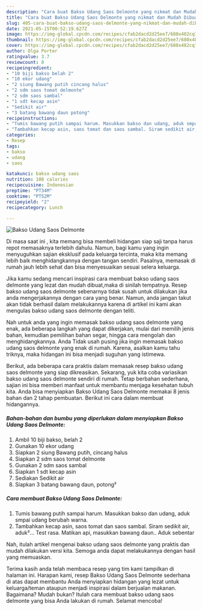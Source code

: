 ```yaml
---
description: "Cara buat Bakso Udang Saos Delmonte yang nikmat dan Mudah Dibuat"
title: "Cara buat Bakso Udang Saos Delmonte yang nikmat dan Mudah Dibuat"
slug: 405-cara-buat-bakso-udang-saos-delmonte-yang-nikmat-dan-mudah-dibuat
date: 2021-05-15T00:52:19.627Z
image: https://img-global.cpcdn.com/recipes/cfab2dacd2d25ee7/680x482cq70/bakso-udang-saos-delmonte-foto-resep-utama.jpg
thumbnail: https://img-global.cpcdn.com/recipes/cfab2dacd2d25ee7/680x482cq70/bakso-udang-saos-delmonte-foto-resep-utama.jpg
cover: https://img-global.cpcdn.com/recipes/cfab2dacd2d25ee7/680x482cq70/bakso-udang-saos-delmonte-foto-resep-utama.jpg
author: Olga Porter
ratingvalue: 3.7
reviewcount: 8
recipeingredient:
- "10 biji bakso belah 2"
- "10 ekor udang"
- "2 siung Bawang putih cincang halus"
- "2 sdm saos tomat delmonte"
- "2 sdm saos sambal"
- "1 sdt kecap asin"
- "Sedikit air"
- "3 batang bawang daun potong"
recipeinstructions:
- "Tumis bawang putih sampai harum. Masukkan bakso dan udang, aduk smpai udang berubah warna."
- "Tambahkan kecap asin, saos tomat dan saos sambal. Siram sedikit air, aduk²... Test rasa. Matikan api, masukkan bawang daun.. Aduk sebentar"
categories:
- Resep
tags:
- bakso
- udang
- saos

katakunci: bakso udang saos 
nutrition: 108 calories
recipecuisine: Indonesian
preptime: "PT34M"
cooktime: "PT52M"
recipeyield: "2"
recipecategory: Lunch

---
```



![Bakso Udang Saos Delmonte](https://img-global.cpcdn.com/recipes/cfab2dacd2d25ee7/680x482cq70/bakso-udang-saos-delmonte-foto-resep-utama.jpg)

Di masa  saat ini , kita memang bisa membeli hidangan siap saji tanpa harus repot memasaknya terlebih dahulu. Namun, bagi kamu yang ingin menyuguhkan sajian eksklusif pada keluarga tercinta, maka kita memang lebih baik menghidangkannya dengan tangan sendiri. Pasalnya, memasak di rumah jauh lebih sehat dan bisa menyesuaikan sesuai selera keluarga.

Jika kamu sedang mencari inspirasi cara membuat bakso udang saos delmonte yang lezat dan mudah dibuat,maka di sinilah tempatnya. Resep bakso udang saos delmonte  sebenarnya tidak susah untuk dilakukan jika anda mengerjakannya dengan cara yang benar. Namun, anda jangan takut akan tidak berhasil dalam melakukannya 
karena di artikel ini kami akan mengulas bakso udang saos delmonte dengan teliti.  



Nah untuk anda yang ingin memasak bakso udang saos delmonte yang enak, ada beberapa langkah yang dapat dikerjakan, mulai dari memilih jenis bahan, kemudian pemilihan bahan segar, hingga cara mengolah dan menghidangkannya. Anda Tidak usah pusing jika ingin memasak bakso udang saos delmonte yang enak di rumah. Karena, asalkan kamu  tahu triknya, maka hidangan ini bisa menjadi suguhan yang istimewa.

Berikut, ada beberapa cara praktis  dalam memasak resep bakso udang saos delmonte yang siap dikreasikan. Sekarang, yuk kita coba variasikan bakso udang saos delmonte sendiri di rumah. Tetap berbahan sederhana, sajian ini bisa memberi manfaat untuk membantu menjaga kesehatan tubuh kita. Anda bisa menyiapkan Bakso Udang Saos Delmonte memakai 8 jenis bahan dan 2 tahap pembuatan. Berikut ini cara dalam membuat hidangannya.

<!--inarticleads1-->

##### Bahan-bahan dan bumbu yang diperlukan dalam menyiapkan Bakso Udang Saos Delmonte:

1. Ambil 10 biji bakso, belah 2
1. Gunakan 10 ekor udang
1. Siapkan 2 siung Bawang putih, cincang halus
1. Siapkan 2 sdm saos tomat delmonte
1. Gunakan 2 sdm saos sambal
1. Siapkan 1 sdt kecap asin
1. Sediakan Sedikit air
1. Siapkan 3 batang bawang daun, potong²




<!--inarticleads2-->

##### Cara membuat Bakso Udang Saos Delmonte:

1. Tumis bawang putih sampai harum. Masukkan bakso dan udang, aduk smpai udang berubah warna.
1. Tambahkan kecap asin, saos tomat dan saos sambal. Siram sedikit air, aduk²... Test rasa. Matikan api, masukkan bawang daun.. Aduk sebentar




Nah, itulah artikel mengenai  bakso udang saos delmonte  yang praktis dan mudah dilakukan versi kita. Semoga anda dapat melakukannya dengan hasil yang memuaskan. 

Terima kasih anda telah membaca resep yang tim kami tampilkan di halaman ini. Harapan kami, resep  Bakso Udang Saos Delmonte sederhana di atas dapat membantu Anda menyiapkan hidangan yang lezat untuk keluarga/teman ataupun menjadi inspirasi dalam berjualan makanan. Bagaimana? Mudah bukan? Itulah cara membuat bakso udang saos delmonte yang bisa Anda lakukan di rumah. Selamat mencoba!


